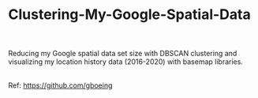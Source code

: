 # Clustering-My-Google-Spatial-Data<br><br>

Reducing my Google spatial data set size with DBSCAN clustering and visualizing my location history data (2016-2020) with basemap libraries.<br><br>

Ref: https://github.com/gboeing
